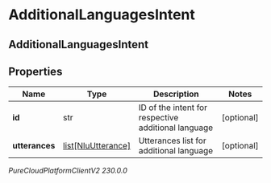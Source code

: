 # AdditionalLanguagesIntent

## AdditionalLanguagesIntent

## Properties

|Name | Type | Description | Notes|
|------------ | ------------- | ------------- | -------------|
| **id** | str | ID of the intent for respective additional language | [optional] |
| **utterances** | [list[NluUtterance]](NluUtterance) | Utterances list for additional language | [optional] |



_PureCloudPlatformClientV2 230.0.0_
